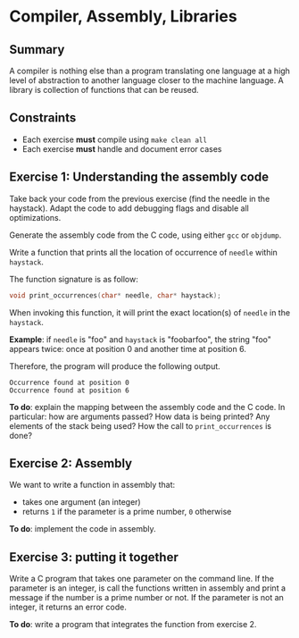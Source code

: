 # Compiler, Assembly, Libraries

## Summary

A compiler is nothing else than a program translating one language at a
high level of abstraction to another language closer to the machine language.
A library is collection of functions that can be reused.

## Constraints

 * Each exercise **must** compile using `make clean all`
 * Each exercise **must** handle and document error cases

## Exercise 1: Understanding the assembly code

Take back your code from the previous exercise (find the needle
in the haystack). Adapt the code to add debugging flags and disable
all optimizations.

Generate the assembly code from the C code, using either `gcc`
or `objdump`.

Write a function that prints all the location of occurrence
of `needle` within `haystack`.

The function signature is as follow:

```c
void print_occurrences(char* needle, char* haystack);
```

When invoking this function, it will print the exact location(s) of
`needle` in the `haystack`.

**Example**: if `needle` is "foo" and `haystack` is "foobarfoo", the string
"foo" appears twice: once at position 0 and another time at position 6.

Therefore, the program will produce the following output.

```
Occurrence found at position 0
Occurrence found at position 6
```

**To do**: explain the mapping between the assembly code and the C code.
In particular: how are arguments passed? How data is being printed? Any
elements of the stack being used? How the call to `print_occurrences`
is done?

## Exercise 2: Assembly

We want to write a function in assembly that:

 * takes one argument (an integer)
 * returns `1` if the parameter is a prime number, `0` otherwise

**To do**: implement the code in assembly.


## Exercise 3: putting it together

Write a C program that takes one parameter on the command line.
If the parameter is an integer, is call the functions written in assembly
and print a message if the number is a prime number or not.
If the parameter is not an integer, it returns an error code.

**To do**: write a program that integrates the function from exercise 2.
